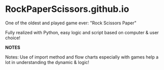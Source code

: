 # RockPaperScissors.github.io

One of the oldest and played game ever: "Rock Scissors Paper"

Fully realized with Python, easy logic and script based on computer & user choice!

**NOTES**

Notes: Use of import method and flow charts especially with games help a lot in understanding the dynamic & logic!
